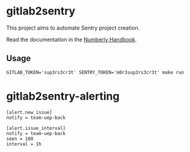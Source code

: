 # gitlab2sentry

This project aims to automate Sentry project creation.

Read the documentation in the [Numberly Handbook](https://pages.numberly.in/numberly/handbook/Numberly/Software/Sentry%20at%20numberly/).

## Usage

```
GITLAB_TOKEN='sup3rs3cr3t' SENTRY_TOKEN='m0r3sup3rs3cr3t' make run
```



# gitlab2sentry-alerting

```
[alert.new_issue]
notify = team-uep-back

[alert.issue_interval]
notify = team-uep-back
seen = 100
interval = 1h
```